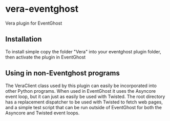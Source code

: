 vera-eventghost
===============

Vera plugin for EventGhost

Installation
------------

To install simple copy the folder "Vera" into your eventghost plugin folder, then activate
 the plugin in EventGhost
 
Using in non-Eventghost programs
--------------------------------

The VeraClient class used by this plugin can easily be incorporated into other Python 
programs. When used in EventGhost it uses the Asyncore event loop, but it can just as 
easily be used with Twisted. The root directory has a replacement dispatcher to be used
with Twisted to fetch web pages, and a simple test script that can be run outside of 
EventGhost for both the Asyncore and Twisted event loops.
